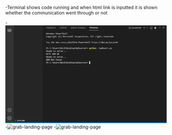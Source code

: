 -Terminal shows code running and when html link is inputted it is shown whether the communication went through or not

-![grab-landing-page](https://github.com/nickayson/Webserver-lab/blob/main/webserv.py%20-%20Webserver%20-%20Visual%20Studio%20Code%2010_8_2021%2011_31_43%20AM.png)
-![grab-landing-page](https://github.com/nickayson/Webserver-lab/blob/main/127.0.0.1_5500_helloworld.html%20-%20Personal%20-%20Microsoft%E2%80%8B%20Edge%2010_8_2021%2011_31_13%20AM.png)
-![grab-landing-page](https://github.com/nickayson/Webserver-lab/blob/main/127.0.0.1_5500_helloworld.html%20-%20Personal%20-%20Microsoft%E2%80%8B%20Edge%2010_8_2021%2011_31_21%20AM.png)
